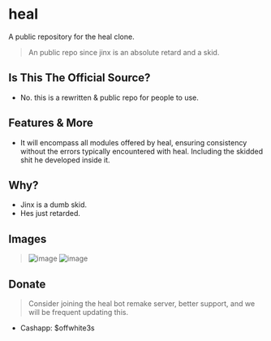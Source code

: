 # heal
A public repository for the heal clone.
> An public repo since jinx is an absolute retard and a skid.

## Is This The Official Source?
- No. this is a rewritten & public repo for people to use.

## Features & More
- It will encompass all modules offered by heal, ensuring consistency without the errors typically encountered with heal. Including the skidded shit he developed inside it.

## Why?
- Jinx is a dumb skid.
- Hes just retarded.

## Images
> ![image](https://media.discordapp.net/attachments/1118417910793244684/1118810333457432656/image.png)
> ![image](https://cdn.discordapp.com/attachments/1118417910793244684/1118810589616164944/image.png)

## Donate
> Consider joining the heal bot remake server, better support, and we will be frequent updating this.
- Cashapp: $offwhite3s
